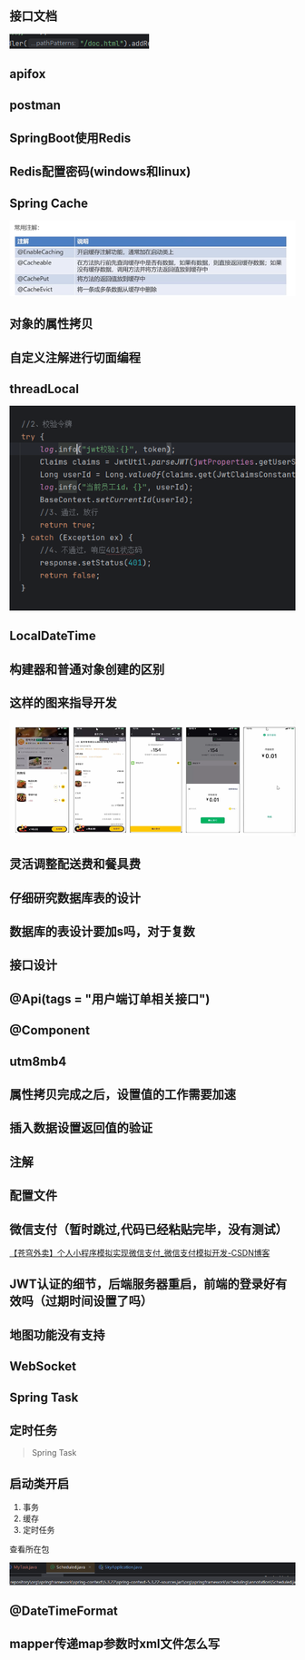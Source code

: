 ## 接口文档

![image-20240612093334628](./assets/image-20240612093334628.png)

## apifox

## postman

## SpringBoot使用Redis

## Redis配置密码(windows和linux)

## Spring Cache

![image-20240612085649202](./assets/image-20240612085649202.png)

## 对象的属性拷贝

## 自定义注解进行切面编程

## threadLocal

![image-20240616181911495](./assets/image-20240616181911495.png)

## LocalDateTime

## 构建器和普通对象创建的区别

## 这样的图来指导开发

![image-20240616223349829](./assets/image-20240616223349829.png)

## 灵活调整配送费和餐具费

## 仔细研究数据库表的设计

## 数据库的表设计要加s吗，对于复数

## 接口设计

## @Api(tags = "用户端订单相关接口")

## @Component

## utm8mb4

## 属性拷贝完成之后，设置值的工作需要加速

## 插入数据设置返回值的验证

## 注解

## 配置文件

## 微信支付（暂时跳过,代码已经粘贴完毕，没有测试）

[【苍穹外卖】个人小程序模拟实现微信支付_微信支付模拟开发-CSDN博客](https://blog.csdn.net/m0_45892187/article/details/132677932)

## JWT认证的细节，后端服务器重启，前端的登录好有效吗（过期时间设置了吗）

## 地图功能没有支持

## WebSocket

## Spring Task 

## 定时任务

> Spring Task

## 启动类开启

1. 事务
2. 缓存
3. 定时任务

查看所在包

![image-20240618104411583](./assets/image-20240618104411583.png)

## @DateTimeFormat

## mapper传递map参数时xml文件怎么写
